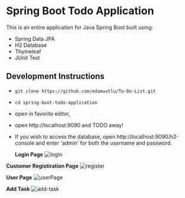 # Spring Boot Todo Application

This is an entire application for Java Spring Boot
built using:
- Spring Data JPA
- H2 Database
- Thymeleaf
- JUnit Test

## Development Instructions

- `git clone https://github.com/edamuutlu/To-Do-List.git`
- `cd spring-boot-todo-application`
- open in favorite editor, 
- open http://localhost:9090 and TODO away!

- If you wish to access the database, open http://localhost:9090/h2-console and enter 'admin' for both the username and password.

  **Login Page**
![login](https://github.com/edamuutlu/To-Do-List/assets/112180102/cfcfa8b8-0e82-414f-b924-a7d4cad325b2)

**Customer Registiration Page**
![register](https://github.com/edamuutlu/To-Do-List/assets/112180102/644bb236-08c2-4e76-acbc-b1de144648cb)

**User Page**
![userPage](https://github.com/edamuutlu/To-Do-List/assets/112180102/780b86d6-e32e-4b2c-a1d7-8e7f45129153)

**Add Task**
![add-task](https://github.com/edamuutlu/To-Do-List/assets/112180102/5c930b38-cbfc-4362-a995-46f765d4f4e6)
